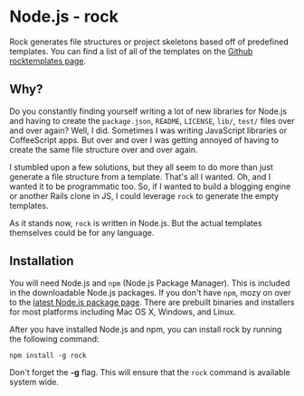 Node.js - rock
=================

Rock generates file structures or project skeletons based off of predefined templates. You can find a list of all of the templates on the [Github rocktemplates page][1].


Why?
----

Do you constantly finding yourself writing a lot of new libraries for Node.js and having to create the `package.json`, `README`, `LICENSE`, `lib/`, `test/` files over and over again? Well, I did. Sometimes I was writing JavaScript libraries or CoffeeScript apps. But over and over I was getting annoyed of having to create the same file structure over and over again.

I stumbled upon a few solutions, but they all seem to do more than just generate a file structure from a template. That's all I wanted. Oh, and I wanted it to be programmatic too. So, if I wanted to build a blogging engine or another Rails clone in JS, I could leverage `rock` to generate the empty templates.

As it stands now, `rock` is written in Node.js. But the actual templates themselves could be for any language.



Installation
------------

You will need Node.js and `npm` (Node.js Package Manager). This is included in the downloadable Node.js packages. If you don't have `npm`, mozy on over to the [latest Node.js package page][2]. There are prebuilt binaries and installers for most platforms including Mac OS X, Windows, and Linux.

After you have installed Node.js and npm, you can install rock by running the following command:

    npm install -g rock

Don't forget the **-g** flag. This will ensure that the `rock` command is available system wide.






[1]: https://github.com/rocktemplates
[2]: http://nodejs.org/dist/latest/